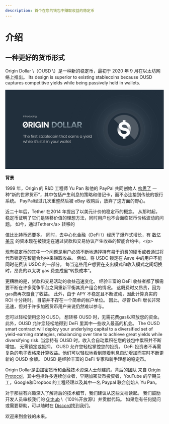 ```yaml
---
description: 首个在您的钱包中赚取收益的稳定币
---
```


# 介绍

## **一种更好的货币形式**

Origin Dollar \（OUSD \）是一种新的稳定币，最初于 2020 年 9 月在以太坊网络上推出。 Its design is superior to existing stablecoins because OUSD captures competitive yields while being passively held in wallets.

![](.gitbook/assets/origin-dollar-summary.jpeg)

**背景**

1999 年，Origin 的 R&D 工程师 Yu Pan 和他的 PayPal 共同创始人 [构思了](https://www.cnbc.com/2017/08/14/david-sacks-cryptocurrency-interview.html) 一种“新的世界货币”，其中包括产生利息的策略和借记卡，而不必连接到传统的银行系统。 PayPal经过几次重整然后被 eBay 收购后，放弃了这方面的野心。

近二十年后，Tether 在2014 年提出了以美元计价的稳定币的概念。 从那时起，稳定币证明了它们是转移价值的理想方法，同时用户也不会面临货币价格波动的问题。 如今，通过Tether&lt;/a&gt; 转移的

值比比特币还要多。 同时，去中心化金融（DeFi \）经历了爆炸式增长，有 [数亿美元](https://defipulse.com/) 的资本现在被锁定在通过贷款和交易协议产生收益的智能合约中。&lt;/p&gt;

现有稳定币的其中一个问题是用户必须不断地选择持有易于消费的硬币或者通过将代币锁定在智能合约中来赚取收益。 例如，将 USDC 锁定在 Aave 中的用户不能同时花费该 USDC 的一部分。 每当这些用户想要在支出模式和收入模式之间切换时，昂贵的以太坊 gas 费变成里“转换成本”。

更糟糕的是，贷款和交易活动的收益迅速变化。 经验丰富的 DeFi 收益者都了解需要不断在许多竞争平台之间重新平衡其资产组合的情况。 这既费时又昂贵，因为gas费再次蚕食了收益。 此外，由于 APY 不稳定且不断波动，因此计算真实的 ROI 十分耗时。 目前并不存在一个简单的帐户单位。 因此，尽管 DeFi 增长非常迅速，但对于许多加密货币用户来说仍然难以参与。

您可以轻松使用您的 OUSD。 想转移 OUSD 时，无需花费gas以释放您的资金。 此外，OUSD 允许您轻松地得到 DeFi 里其中一些收入最高的机会。 The OUSD smart contract will deploy your underlying capital to a diversified set of yield-earning strategies, rebalancing over time to achieve great yields while diversifying risk. 当您持有 OUSD 时，收入会自动累积在您的钱包中累积并不断增加。 无需锁定或抵押。 OUSD 允许您轻松掌控您的投资。 DeFi 投资者不再需复杂的电子表格来计算收益。他们可以轻松地看到随着利息自动增加而实时不断更新的 OUSD 余额。 OUSD 是经验丰富的 DeFi 专家和新手理想的稳定币。

Origin Dollar是由加密货币和金融技术资深人士创建的。背后的[团队](https://www.originprotocol.com/team) 来自 [Origin Protocol](https://www.originprotocol.com)，其中包括许多连续创业者，早期加密货币投资者，YouTube 的早期员工，Google和Dropbox 的工程经理以及其中一名 Paypal 联合创始人 Yu Pan。

对于那些有兴趣深入了解背后的技术细节，我们建议从这些文档读起。 我们鼓励开发人员审核我们的 [Github](http://www.github.com/OriginProtocol) \（100％开放源\）并贡献代码。 如果您有任何疑问或需要帮助，可以随时在 [Discord](https://www.originprotocol.com/discord)找到我们。

欢迎来到金钱的未来。

